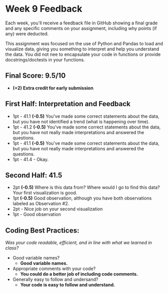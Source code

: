 # Week 9 Feedback
Each week, you'll receive a feedback file in GitHub showing a final grade and any specific comments on your assignment, including why points (if any) were deducted.

This assignment was focused on the use of Python and Pandas to load and visualize data, giving you something to interpret and help you understand the data. You did not nee to encapsulate your code in functions or provide docstrings/doctests in your functions.


## Final Score: 9.5/10
* **(+2) Extra credit for early submission**

## First Half: Interpretation and Feedback
* 1pt - 41.1 **(-0.5)** You've made some correct statements about the data, but you have not identified a trend (what is happening over time).
* 1pt - 41.2 **(-0.5)** You've made some correct statements about the data, but you have not really made interpretations and answered the questions.
* 1pt - 41.1 **(-0.5)** You've made some correct statements about the data, but you have not really made interpretations and answered the questions.
* 1pt - 41.4 - Okay.

## Second Half: 41.5
* 2pt **(-0.5)** Where is this data from? Where would I go to find this data? Your first visualization is good.
* 1pt **(-0.5)** Good observation, although you have both observations labeled as Observation #2.
* 2pt - Nice job on your second visualization
* 1pt - Good observation


## Coding Best Practices:
_Was your code readable, efficient, and in line with what we learned in class?_
* Good variable names?
  * **Good variable names.**
* Appropriate comments with your code?
  * **You could do a better job of including code comments.**
* Generally easy to follow and undersand?
  * **Your code is easy to follow and understand.**
